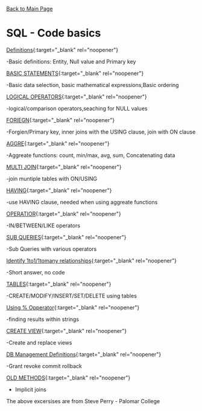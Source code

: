 [Back to Main Page](README.md)

# SQL - Code basics
[Definitions](https://github.com/JamesBaierski/Portfolio/blob/main/SQL%20BASICS/SQL%20assign%201%20.pdf){:target="_blank" rel="noopener"}

 -Basic definitions: Entity, Null value and Primary key

[BASIC STATEMENTS](https://github.com/JamesBaierski/Portfolio/blob/main/SQL%20BASICS/SQL%20assign%202.pdf){:target="_blank" rel="noopener"}

-Basic data selection, basic mathematical expressions,Basic ordering

[LOGICAL OPERATORS](https://github.com/JamesBaierski/Portfolio/blob/main/SQL%20BASICS/SQL%20assign%203.pdf){:target="_blank" rel="noopener"}

-logical/comparison operators,seaching for NULL values

[FORIEGN](https://github.com/JamesBaierski/Portfolio/blob/main/SQL%20BASICS/SQL%20assign%204.pdf){:target="_blank" rel="noopener"}

-Forgien/Primary key, inner joins with the USING clause, join with ON clause

[AGGRE](https://github.com/JamesBaierski/Portfolio/blob/main/SQL%20BASICS/SQL%20assign%205.pdf){:target="_blank" rel="noopener"}

-Aggreate functions: count, min/max, avg, sum, Concatenating data

[MULTI JOIN](https://github.com/JamesBaierski/Portfolio/blob/main/SQL%20BASICS/SQL%20assign%206.pdf){:target="_blank" rel="noopener"}

-join muntiple tables with ON/USING

[HAVING](https://github.com/JamesBaierski/Portfolio/blob/main/SQL%20BASICS/SQL%20assign%207.pdf){:target="_blank" rel="noopener"}

-use HAVING clause, needed when using aggreate functions 

[OPERATIOR](https://github.com/JamesBaierski/Portfolio/blob/main/SQL%20BASICS/SQL%20assign%208.pdf){:target="_blank" rel="noopener"}

-IN/BETWEEN/LIKE operators  

[SUB QUERIES](https://github.com/JamesBaierski/Portfolio/blob/main/SQL%20BASICS/SQL%20assign%209.pdf){:target="_blank" rel="noopener"}

-Sub Queries with various operators 

[Identify 1to1/1tomany relationships](https://github.com/JamesBaierski/JB/blob/main/SQL%20BASICS/SQL%20assign%2010.pdf){:target="_blank" rel="noopener"}

-Short answer, no code

[TABLES](https://github.com/JamesBaierski/JB/blob/main/SQL%20BASICS/SQL%20assign%2011.pdf){:target="_blank" rel="noopener"}

-CREATE/MODIFY/INSERT/SET/DELETE using tables

[Using % Opperator](https://github.com/JamesBaierski/JB/blob/main/SQL%20BASICS/SQL%20assign%2012.pdf){:target="_blank" rel="noopener"}

-finding results within strings


[CREATE VIEW](https://github.com/JamesBaierski/JB/blob/main/SQL%20BASICS/SQL%20assign%2013.pdf){:target="_blank" rel="noopener"}

-Create and replace views

[DB Management Definitions](https://github.com/JamesBaierski/JB/blob/main/SQL%20BASICS/SQL%20assign%2014.pdf){:target="_blank" rel="noopener"}

-Grant revoke commit rollback

[OLD METHODS](https://github.com/JamesBaierski/JB/blob/main/SQL%20BASICS/SQL%20assign%2015.pdf){:target="_blank" rel="noopener"}

- Implicit joins


The above excersises are from  Steve Perry - Palomar College

